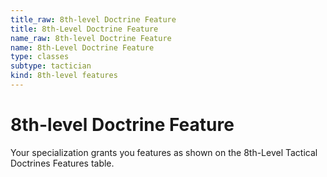 ```yaml
---
title_raw: 8th-level Doctrine Feature
title: 8th-Level Doctrine Feature
name_raw: 8th-level Doctrine Feature
name: 8th-Level Doctrine Feature
type: classes
subtype: tactician
kind: 8th-level features
---
```


# 8th-level Doctrine Feature

Your specialization grants you features as shown on the 8th-Level Tactical Doctrines Features table.
